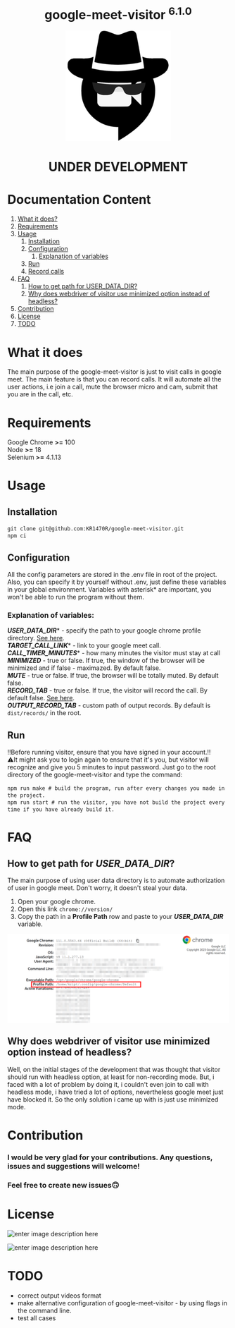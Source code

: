 

<div align="center">
<h1>google-meet-visitor <sup>6.1.0</sup></h1>
<img  src="./assets/logo.png">
</div>

<h1 align="center">UNDER DEVELOPMENT</h1>

# Documentation Content
1. [What it does?][1]
2. [Requirements][2]
3. [Usage][3]
    1) [Installation][3.1]
    2) [Configuration][3.2]
        1) [Explanation of variables][3.2.1]
    3) [Run][3.3]
    4) [Record calls][3.4]
4. [FAQ][4]
    1) [How to get path for USER_DATA_DIR?][4.1]
    2) [Why does webdriver of visitor use minimized option instead of headless?][4.2]
5. [Contribution][5]
6. [License][6]
7. [TODO][7]

# What it does
The main purpose of the google-meet-visitor is just to visit calls in google meet. The main feature is that you can record calls. It will automate all the user actions, i.e join a call, mute the browser micro and cam, submit that you are in the call, etc.

# Requirements
Google Chrome **>=** 100\
Node **>=** 18\
Selenium **>=** 4.1.13

# Usage
## Installation
    git clone git@github.com:KR1470R/google-meet-visitor.git
    npm ci

## Configuration
All the config parameters are stored in the .env file in root of the project. Also, you can specify it by yourself without .env, just define these variables in your global environment. Variables with asterisk* are important, you won't be able to run the program without them.

### Explanation of variables:
***USER_DATA_DIR**** - specify the path to your google chrome profile directory. [See here][4.1].\
***TARGET_CALL_LINK**** - link to your google meet call.\
***CALL_TIMER_MINUTES**** - how many minutes the visitor must stay at call\
***MINIMIZED*** - true or false. If true, the window of the browser will be minimized and if false - maximazed. By default false.\
***MUTE*** - true or false. If true, the browser will be totally muted. By default false.\
***RECORD_TAB*** - true or false. If true, the visitor will record the call. By default false. [See here][3.4].\
***OUTPUT_RECORD_TAB*** - custom path of output records. By default is `dist/records/` in the root.

## Run
‼️Before running visitor, ensure that you have signed in your account.‼️\
⚠️It might ask you to login again to ensure that it's you, but visitor will recognize and give you 5 minutes to input password.
Just go to the root directory of the google-meet-visitor and type the command:

    npm run make # build the program, run after every changes you made in the project.
    npm run start # run the visitor, you have not build the project every time if you have already build it.

# FAQ
## How to get path for ***USER_DATA_DIR***?

The main purpose of using user data directory is to automate authorization of user in google meet. Don't worry, it doesn't steal your data.
1. Open your google chrome.
2. Open this link `chrome://version/`
3. Copy the path in a **Profile Path** row and paste to your ***USER_DATA_DIR*** variable.

<img align="center"  src="./assets/profile_path.png">

## Why does webdriver of visitor use minimized option instead of headless?
Well, on the initial stages of the development that was thought that visitor should run with headless option, at least for non-recording mode. But, i faced with a lot of problem by doing it, i couldn't even join to call with headless mode, i have tried a lot of options, nevertheless google meet just have blocked it. So the only solution i came up with is just use minimized mode.

# Contribution
### I would be very glad for your contributions. Any questions, issues and suggestions will welcome!
### Feel free to create new issues🙃
# License
![enter image description here](https://upload.wikimedia.org/wikipedia/commons/f/f8/License_icon-mit-88x31-2.svg)

![enter image description here](https://camo.githubusercontent.com/d5b96d374ea9039f533b8fbb39e8e56964e9281dbf80315b7cef7242a1a21512/68747470733a2f2f6d6972726f72732e6372656174697665636f6d6d6f6e732e6f72672f70726573736b69742f627574746f6e732f38387833312f7376672f62792d6e632e737667)

# TODO
- correct output videos format
- make alternative configuration of google-meet-visitor - by using flags in the command line.
- test all cases

[1]:https://github.com/KR1470R/google-meet-visitor#what-it-does
[2]:https://github.com/KR1470R/google-meet-visitor#requirements
[3]:https://github.com/KR1470R/google-meet-visitor#usage
[3.1]:https://github.com/KR1470R/google-meet-visitor#installation
[3.2]:https://github.com/KR1470R/google-meet-visitor#configuration
[3.2.1]:https://github.com/KR1470R/google-meet-visitor#explanation-of-variables
[3.3]:https://github.com/KR1470R/google-meet-visitor#run
[3.4]:https://github.com/KR1470R/google-meet-visitor#record-calls
[4]:https://github.com/KR1470R/google-meet-visitor#faq
[4.1]:https://github.com/KR1470R/google-meet-visitor#how-to-get-path-for-user_data_dir
[4.2]:https://github.com/KR1470R/google-meet-visitor#why-does-webdriver-of-visitor-use-minimized-option-instead-of-headless
[5]:https://github.com/KR1470R/google-meet-visitor#contribution
[6]:https://github.com/KR1470R/google-meet-visitor#license
[7]:https://github.com/KR1470R/google-meet-visitor#todo
